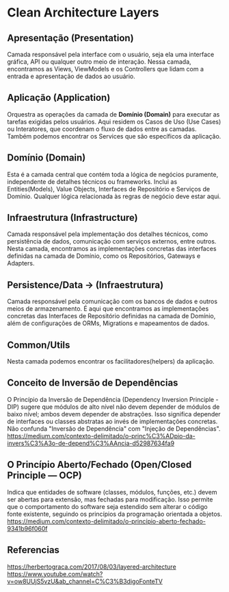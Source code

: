 # Clean Architecture Layers

## Apresentação (Presentation)
Camada responsável pela interface com o usuário, seja ela uma interface gráfica, API ou qualquer outro meio de interação.
Nessa camada, encontramos as Views, ViewModels e os Controllers que lidam com a entrada e apresentação de dados ao usuário.

## Aplicação (Application)
Orquestra as operações da camada de **Domínio (Domain)** para executar as tarefas exigidas pelos usuários.
Aqui residem os Casos de Uso (Use Cases) ou Interatores, que coordenam o fluxo de dados entre as camadas.
Também podemos encontrar os Services que são específicos da aplicação.

## Domínio (Domain)
Esta é a camada central que contém toda a lógica de negócios puramente, independente de detalhes técnicos ou frameworks.
Inclui as Entities(Models), Value Objects, Interfaces de Repositório e Serviços de Domínio.
Qualquer lógica relacionada às regras de negócio deve estar aqui.

## Infraestrutura (Infrastructure)
Camada responsável pela implementação dos detalhes técnicos, como persistência de dados, comunicação com serviços externos, entre outros.
Nesta camada, encontramos as implementações concretas das interfaces definidas na camada de Domínio, como os Repositórios, Gateways e Adapters.

## Persistence/Data -> (Infraestrutura)
Camada responsável pela comunicação com os bancos de dados e outros meios de armazenamento.
É aqui que encontramos as implementações concretas das Interfaces de Repositório definidas na camada de Domínio,
além de configurações de ORMs, Migrations e mapeamentos de dados.

## Common/Utils
Nesta camada podemos encontrar os facilitadores(helpers) da aplicação.

## Conceito de Inversão de Dependências
O Princípio da Inversão de Dependência (Dependency Inversion Principle - DIP)
sugere que módulos de alto nível não devem depender de módulos de baixo nível;
ambos devem depender de abstrações.
Isso significa depender de interfaces ou classes abstratas ao invés de implementações concretas.
Não confunda "Inversão de Dependência" com "Injeção de Dependências".
https://medium.com/contexto-delimitado/o-princ%C3%ADpio-da-invers%C3%A3o-de-depend%C3%AAncia-d52987634fa9

## O Princípio Aberto/Fechado (Open/Closed Principle — OCP)
Indica que entidades de software (classes, módulos, funções, etc.) devem ser abertas para extensão, mas fechadas para modificação. Isso permite que o comportamento do software seja estendido sem alterar o código fonte existente, seguindo os princípios da programação orientada a objetos.
https://medium.com/contexto-delimitado/o-princípio-aberto-fechado-9341b96f060f

## Referencias
https://herbertograca.com/2017/08/03/layered-architecture
https://www.youtube.com/watch?v=ow8UUjS5vzU&ab_channel=C%C3%B3digoFonteTV